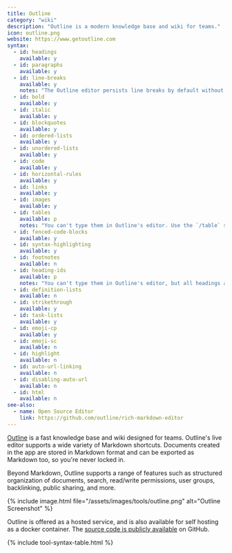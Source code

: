 ```yaml
---
title: Outline
category: "wiki"
description: "Outline is a modern knowledge base and wiki for teams."
icon: outline.png
website: https://www.getoutline.com
syntax:
  - id: headings
    available: y
  - id: paragraphs
    available: y
  - id: line-breaks
    available: y
    notes: "The Outline editor persists line breaks by default without extra syntax."
  - id: bold
    available: y
  - id: italic
    available: y
  - id: blockquotes
    available: y
  - id: ordered-lists
    available: y
  - id: unordered-lists
    available: y
  - id: code
    available: y
  - id: horizontal-rules
    available: y
  - id: links
    available: y
  - id: images
    available: y
  - id: tables
    available: p
    notes: "You can't type them in Outline's editor. Use the `/table` slash command or block insert toolbar."
  - id: fenced-code-blocks
    available: y
  - id: syntax-highlighting
    available: y
  - id: footnotes
    available: n
  - id: heading-ids
    available: p
    notes: "You can't type them in Outline's editor, but all headings are given a unique ID by default."
  - id: definition-lists
    available: n
  - id: strikethrough
    available: y
  - id: task-lists
    available: y
  - id: emoji-cp
    available: y
  - id: emoji-sc
    available: n
  - id: highlight
    available: n
  - id: auto-url-linking
    available: n
  - id: disabling-auto-url
    available: n
  - id: html
    available: n
see-also:
  - name: Open Source Editor
    link: https://github.com/outline/rich-markdown-editor
---
```


[Outline](https://www.getoutline.com) is a fast knowledge base and wiki designed for teams. Outline's live editor supports a wide variety of Markdown shortcuts. Documents created in the app are stored in Markdown format and can be exported as Markdown too, so you're never locked in.

Beyond Markdown, Outline supports a range of features such as structured organization of documents, search, read/write permissions, user groups, backlinking, public sharing, and more.

{% include image.html file="/assets/images/tools/outline.png" alt="Outline Screenshot" %}

Outline is offered as a hosted service, and is also available for self hosting as a docker container. The [source code is 
publicly available](https://github.com/outline/outline) on GitHub.

{% include tool-syntax-table.html %}
